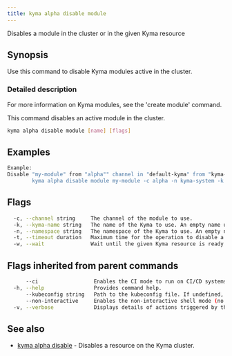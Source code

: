 ```yaml
---
title: kyma alpha disable module
---
```


Disables a module in the cluster or in the given Kyma resource

## Synopsis

Use this command to disable Kyma modules active in the cluster.

### Detailed description

For more information on Kyma modules, see the 'create module' command.

This command disables an active module in the cluster.


```bash
kyma alpha disable module [name] [flags]
```

## Examples

```bash
Example:
Disable "my-module" from "alpha"" channel in "default-kyma" from "kyma-system" namespace
		kyma alpha disable module my-module -c alpha -n kyma-system -k default-kyma

```

## Flags

```bash
  -c, --channel string     The channel of the module to use.
  -k, --kyma-name string   The name of the Kyma to use. An empty name uses 'default-kyma' (default "default-kyma")
  -n, --namespace string   The namespace of the Kyma to use. An empty namespace uses 'default' (default "default")
  -t, --timeout duration   Maximum time for the operation to disable a module. (default 1m0s)
  -w, --wait               Wait until the given Kyma resource is ready
```

## Flags inherited from parent commands

```bash
      --ci                  Enables the CI mode to run on CI/CD systems. It avoids any user interaction (such as no dialog prompts) and ensures that logs are formatted properly in log files (such as no spinners for CLI steps).
  -h, --help                Provides command help.
      --kubeconfig string   Path to the kubeconfig file. If undefined, Kyma CLI uses the KUBECONFIG environment variable, or falls back "/$HOME/.kube/config".
      --non-interactive     Enables the non-interactive shell mode (no colorized output, no spinner).
  -v, --verbose             Displays details of actions triggered by the command.
```

## See also

* [kyma alpha disable](kyma_alpha_disable.md)	 - Disables a resource on the Kyma cluster.

